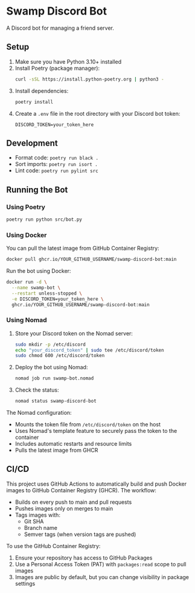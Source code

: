 # Swamp Discord Bot

A Discord bot for managing a friend server.

## Setup

1. Make sure you have Python 3.10+ installed
2. Install Poetry (package manager):
   ```bash
   curl -sSL https://install.python-poetry.org | python3 -
   ```
3. Install dependencies:
   ```bash
   poetry install
   ```
4. Create a `.env` file in the root directory with your Discord bot token:
   ```
   DISCORD_TOKEN=your_token_here
   ```

## Development

- Format code: `poetry run black .`
- Sort imports: `poetry run isort .`
- Lint code: `poetry run pylint src`

## Running the Bot

### Using Poetry
```bash
poetry run python src/bot.py
```

### Using Docker

You can pull the latest image from GitHub Container Registry:
```bash
docker pull ghcr.io/YOUR_GITHUB_USERNAME/swamp-discord-bot:main
```

Run the bot using Docker:
```bash
docker run -d \
  --name swamp-bot \
  --restart unless-stopped \
  -e DISCORD_TOKEN=your_token_here \
  ghcr.io/YOUR_GITHUB_USERNAME/swamp-discord-bot:main
```

### Using Nomad

1. Store your Discord token on the Nomad server:
   ```bash
   sudo mkdir -p /etc/discord
   echo "your_discord_token" | sudo tee /etc/discord/token
   sudo chmod 600 /etc/discord/token
   ```

2. Deploy the bot using Nomad:
   ```bash
   nomad job run swamp-bot.nomad
   ```

3. Check the status:
   ```bash
   nomad status swamp-discord-bot
   ```

The Nomad configuration:
- Mounts the token file from `/etc/discord/token` on the host
- Uses Nomad's template feature to securely pass the token to the container
- Includes automatic restarts and resource limits
- Pulls the latest image from GHCR

## CI/CD

This project uses GitHub Actions to automatically build and push Docker images to GitHub Container Registry (GHCR). The workflow:
- Builds on every push to main and pull requests
- Pushes images only on merges to main
- Tags images with:
  - Git SHA
  - Branch name
  - Semver tags (when version tags are pushed)

To use the GitHub Container Registry:
1. Ensure your repository has access to GitHub Packages
2. Use a Personal Access Token (PAT) with `packages:read` scope to pull images
3. Images are public by default, but you can change visibility in package settings 